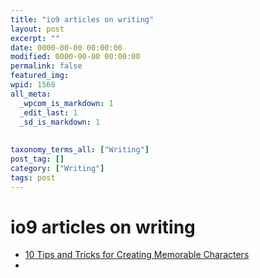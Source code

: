 ```yaml
---
title: "io9 articles on writing"
layout: post
excerpt: ""
date: 0000-00-00 00:00:00
modified: 0000-00-00 00:00:00
permalink: false
featured_img: 
wpid: 1568
all_meta: 
  _wpcom_is_markdown: 1
  _edit_last: 1
  _sd_is_markdown: 1
  
  
taxonomy_terms_all: ["Writing"]
post_tag: []
category: ["Writing"]
tags: post
---
```


# io9 articles on writing

- [10 Tips and Tricks for Creating Memorable Characters](http://io9.com/10-tips-and-tricks-for-creating-memorable-characters-1616544190)
- 